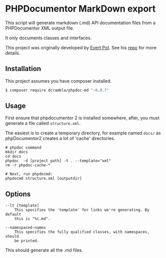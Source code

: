 PHPDocumentor MarkDown export
=============================

This script will generate markdown (.md) API documentation files from a
PHPDocumentor XML output file.

It only documents classes and interfaces.

This project was originally developed by [Evert Pot](https://twitter.com/evertp).
See his [repo](https://github.com/evert/phpdoc-md) for more details.

Installation
------------

This project assumes you have composer installed.

```bash
$ composer require dcramble/phpdoc-md "~0.0.7"
```


Usage
-----

First ensure that phpdocumentor 2 is installed somewhere, after, you must
generate a file called `structure.xml`.

The easiest is to create a temporary directory, for example named `docs/` as
phpDocumentor2 creates a lot of 'cache' directories.

    # phpdoc command
    mkdir docs
    cd docs
    phpdoc  -d [project path] -t . --template="xml"
    rm -r phpdoc-cache-*

    # Next, run phpdocmd:
    phpdocmd structure.xml [outputdir]

Options
-------

    --lt [template]
        This specifies the 'template' for links we're generating. By default
        this is "%c.md".
    
    --namespaced-names
        This specifies the fully qualified classes, with namespaces, should
        be printed.

This should generate all the .md files.


